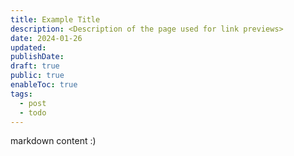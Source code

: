 ```yaml
---
title: Example Title
description: <Description of the page used for link previews>
date: 2024-01-26
updated: 
publishDate: 
draft: true
public: true
enableToc: true
tags:
  - post
  - todo
---
```

 
markdown content :)